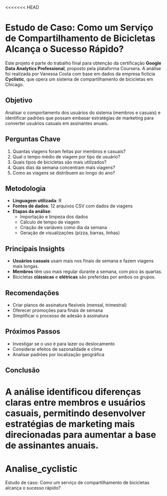 <<<<<<< HEAD
# Estudo de Caso: Como um Serviço de Compartilhamento de Bicicletas Alcança o Sucesso Rápido?

Este projeto é parte do trabalho final para obtenção da certificação **Google Data Analytics Professional**, proposto pela plataforma Coursera. A análise foi realizada por Vanessa Costa com base em dados da empresa fictícia **Cyclistic**, que opera um sistema de compartilhamento de bicicletas em Chicago.

## Objetivo

Analisar o comportamento dos usuários do sistema (membros e casuais) e identificar padrões que possam embasar estratégias de marketing para converter usuários casuais em assinantes anuais.

## Perguntas Chave

1. Quantas viagens foram feitas por membros e casuais?
2. Qual o tempo médio de viagem por tipo de usuário?
3. Quais tipos de bicicletas são mais utilizados?
4. Quais dias da semana concentram mais viagens?
5. Como as viagens se distribuem ao longo do ano?

## Metodologia

- **Linguagem utilizada**: R  
- **Fontes de dados**: 12 arquivos CSV com dados de viagens
- **Etapas da análise**:
  - Importação e limpeza dos dados
  - Cálculo de tempo de viagem
  - Criação de variáveis como dia da semana
  - Geração de visualizações (pizza, barras, linhas)

## Principais Insights

- **Usuários casuais** usam mais nos finais de semana e fazem viagens mais longas.
- **Membros** têm uso mais regular durante a semana, com pico às quartas.
- Bicicletas **clássicas** e **elétricas** são preferidas por ambos os grupos.

## Recomendações

- Criar planos de assinatura flexíveis (mensal, trimestral)
- Oferecer promoções para finais de semana
- Simplificar o processo de adesão à assinatura

## Próximos Passos

- Investigar se o uso é para lazer ou deslocamento
- Considerar efeitos de sazonalidade e clima
- Analisar padrões por localização geográfica

## Conclusão

A análise identificou diferenças claras entre membros e usuários casuais, permitindo desenvolver estratégias de marketing mais direcionadas para aumentar a base de assinantes anuais.
=======
# Analise_cyclistic
Estudo de caso: Como um serviço de compartilhamento de bicicletas alcança o sucesso rápido?
